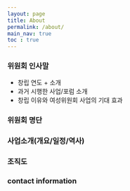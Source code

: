 ```yaml
---
layout: page
title: About
permalink: /about/
main_nav: true
toc : true
---
```


### 위원회 인사말
  - 창립 연도 + 소개
  - 과거 시행한 사업/포럼 소개
  - 창립 이유와 여성위원회 사업의 기대 효과

### 위원회 명단

### 사업소개(개요/일정/역사)

### 조직도

### contact information

